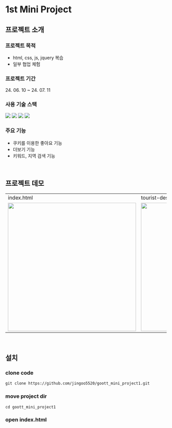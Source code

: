 # 1st Mini Project

## 프로젝트 소개

### 프로젝트 목적

- html, css, js, jquery 복습
- 일부 협업 체험

### 프로젝트 기간

<span>24. 06. 10 ~ 24. 07. 11</span>

### 사용 기술 스택

<img src="https://img.shields.io/badge/html5-E34F26?style=for-the-badge&logo=html5&logoColor=white"> <img src="https://img.shields.io/badge/css-1572B6?style=for-the-badge&logo=css3&logoColor=white"> <img src="https://img.shields.io/badge/javascript-F7DF1E?style=for-the-badge&logo=javascript&logoColor=black"> <img src="https://img.shields.io/badge/jquery-0769AD?style=for-the-badge&logo=jquery&logoColor=white">

### 주요 기능

- 쿠키를 이용한 좋아요 기능
- 더보기 기능
- 키워드, 지역 검색 기능

<br>

## 프로젝트 데모

<table>
  <tr>
    <td>index.html</td>
    <td>tourist-destination-main.html</td>
    <td>tourist-destination-sub.html
</td>
    
  </tr>
  <tr>
    <td><img width=400px src="https://github.com/jingoo5520/goott_mini_project1/assets/92459650/a38dc86d-dc74-4a1c-b946-2b40001a6bc5"></td>
    <td><img width=400px src="https://github.com/jingoo5520/goott_mini_project1/assets/92459650/4c76145f-b6b7-497d-976a-03cba46197ef"></td>
    <td><img width=400px src="https://github.com/jingoo5520/goott_mini_project1/assets/92459650/ce079900-e016-48ef-9fe1-27f77c319efc"></td>
    
  </tr>
</table>

<br>

## 설치

### clone code

```
git clone https://github.com/jingoo5520/goott_mini_project1.git
```

### move project dir

```
cd goott_mini_project1
```

### open index.html


